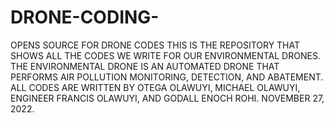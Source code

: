 # DRONE-CODING-
OPENS SOURCE FOR DRONE CODES
THIS IS THE REPOSITORY THAT SHOWS ALL THE CODES WE WRITE FOR OUR ENVIRONMENTAL DRONES.
THE ENVIRONMENTAL DRONE IS AN AUTOMATED DRONE THAT PERFORMS AIR POLLUTION MONITORING, DETECTION, AND ABATEMENT.
ALL CODES ARE WRITTEN BY OTEGA OLAWUYI, MICHAEL OLAWUYI, ENGINEER FRANCIS OLAWUYI, AND GODALL ENOCH ROHI.
NOVEMBER 27, 2022.
